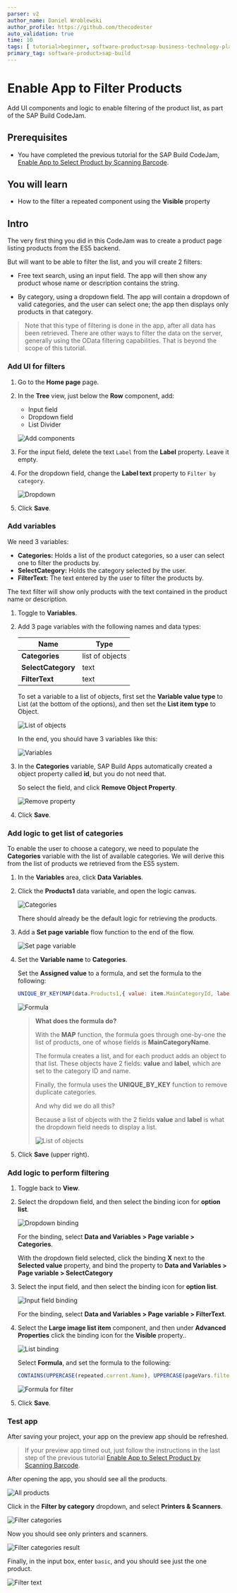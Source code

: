 ```yaml
---
parser: v2
author_name: Daniel Wroblewski
author_profile: https://github.com/thecodester
auto_validation: true
time: 10
tags: [ tutorial>beginner, software-product>sap-business-technology-platform,software-product>sap-build, software-product>sap-build-apps--enterprise-edition, software-product>sap-build-process-automation]
primary_tag: software-product>sap-build
---
```

  

# Enable App to Filter Products 
<!-- description --> Add UI components and logic to enable filtering of the product list, as part of the SAP Build CodeJam. 



## Prerequisites
- You have completed the previous tutorial for the SAP Build CodeJam, [Enable App to Select Product by Scanning Barcode](codejam-11-scan-barcode).





## You will learn
- How to the filter a repeated component using the **Visible** property




## Intro
The very first thing you did in this CodeJam was to create a product page listing products from the ES5 backend.

But will want to be able to filter the list, and you will create 2 filters:

- Free text search, using an input field. The app will then show any product whose name or description contains the string.

- By category, using a dropdown field. The app will contain a dropdown of valid categories, and the user can select one; the app then displays only products in that category.

>Note that this type of filtering is done in the app, after all data has been retrieved. There are other ways to filter the data on the server, generally using the OData filtering capabilities. That is beyond the scope of this tutorial.




### Add UI for filters
1. Go to the **Home page** page.

2. In the **Tree** view, just below the **Row** component, add:

    - Input field
    - Dropdown field
    - List Divider

    ![Add components](ui1.png)

3. For the input field, delete the text `Label` from the **Label** property. Leave it empty. 

4. For the dropdown field, change the **Label text** property to `Filter by category`.

    ![Dropdown](ui2.png)

5. Click **Save**.







### Add variables
We need 3 variables:

- **Categories:** Holds a list of the product categories, so a user can select one to filter the products by.
- **SelectCategory:** Holds the category selected by the user.
- **FilterText:** The text entered by the user to filter the products by.

The text filter will show only products with the text contained in the product name or description.

1. Toggle to **Variables**.

2. Add 3 page variables with the following names and data types:

    | Name | Type |
    |-------|-------|
    | **Categories** | list of objects | 
    | **SelectCategory** | text |
    | **FilterText** | text |

    To set a variable to a list of objects, first set the **Variable value type** to List (at the bottom of the options), and then set the **List item type** to Object.

    ![List of objects](var1.png)

    In the end, you should have 3 variables like this:

    ![Variables](var2.png)

3. In the **Categories** variable, SAP Build Apps automatically created a object property called **id**, but you do not need that. 

    So select the field, and click **Remove Object Property**.

    ![Remove property](var3.png)

4. Click **Save**.






### Add logic to get list of categories
To enable the user to choose a category, we need to populate the **Categories** variable with the list of available categories. We will derive this from the list of products we retrieved from the ES5 system.

1. In the **Variables** area, click **Data Variables**.

2. Click the **Products1** data variable, and open the logic canvas.

    ![Categories](categories1.png)

    There should already be the default logic for retrieving the products.

3. Add a **Set page variable** flow function to the end of the flow.

    ![Set page variable](categories2.png)

4. Set the **Variable name** to **Categories**.

    Set the **Assigned value** to a formula, and set the formula to the following:

    ```JavaScript
    UNIQUE_BY_KEY(MAP(data.Products1,{ value: item.MainCategoryId, label: item.MainCategoryName}), "value") 
    ```

    ![Formula](categories3.png)
    
    >**What does the formula do?**
    >
    >With the **MAP** function, the formula goes through one-by-one the list of products, one of whose fields is **MainCategoryName**.
    >
    >The formula creates a list, and for each product adds an object to that list. These objects have 2 fields: **value** and **label**, which are set to the category ID and name.
    >
    >Finally, the formula uses the **UNIQUE_BY_KEY** function to remove duplicate categories.
    >
    >And why did we do all this?
    >
    >Because a list of objects with the 2 fields **value** and **label** is what the dropdown field needs to display a list.
    >
    >![List of objects](categories4.png)

5. Click **Save** (upper right).





### Add logic to perform filtering 
1. Toggle back to **View**.

2. Select the dropdown field, and then select the binding icon for **option list**.

    ![Dropdown binding](logic1.png)

    For the binding, select **Data and Variables > Page variable > Categories**.

    With the dropdown field selected, click the binding **X** next to the **Selected value** property, and bind the property to **Data and Variables > Page variable > SelectCategory**

3. Select the input field, and then select the binding icon for **option list**.

    ![Input field binding](logic1a.png)

    For the binding, select **Data and Variables > Page variable > FilterText**.

4. Select the **Large image list item** component, and then under **Advanced Properties** click the binding icon for the **Visible** property..

    ![List binding](logic2.png)

    Select **Formula**, and set the formula to the following:

    ```JavaScript
    CONTAINS(UPPERCASE(repeated.current.Name), UPPERCASE(pageVars.filter)) && IF(!IS_EMPTY(pageVars.selectedCategory),repeated.current.MainCategoryId == pageVars.selectedCategory, true)
    ```
 
    ![Formula for filter](logic3.png)

5. Click **Save**.











### Test app
After saving your project, your app on the preview app should be refreshed.

>If your preview app timed out, just follow the instructions in the last step of the previous tutorial [Enable App to Select Product by Scanning Barcode](codejam-11-scan-barcode).

After opening the app, you should see all the products.

![All products](test1.PNG)

Click in the **Filter by category** dropdown, and select **Printers & Scanners**. 

![Filter categories](test2.PNG)

Now you should see only printers and scanners.

![Filter categories result](test3.PNG)

Finally, in the input box, enter `basic`, and you should see just the one product.

![Filter text](test4.PNG)



